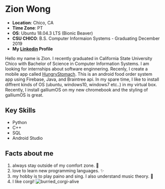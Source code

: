 # Zion Wong

- **Location**: Chico, CA
- **Time Zone**: PT
- **OS**: Ubuntu 18.04.3 LTS (Bionic Beaver)
- **CSU CHICO**: B.S. Computer Informaion Systems - Graduating December 2019
- **My [Linkedin](https://www.linkedin.com/in/zion-wong24/) Profile** 

Hello my name is Zion. I recently graduated in California State University Chico with Bachelor of Science in Computer Information Systems. I am looking for internships about software enginnering. Recenly, I create a mobile app called [HungryStomach](https://github.com/zionnoizy/HungryStomach). This is an android food order system app using Firebase, Java, and Braintree api. In my spare time, I like to install diffrent kinds of OS (ubuntu, windows10, windows7 etc..) in my virtual box. Recently, I install galliumOS on my new chromebook and the styling of galliumOS is great.

## Key Skills 
* Python
* C++
* SQL
* Android Studio


## Facts about me
1. always stay outside of my comfort zone. 🧿
2. love to learn new programming languages. ✨
3. my hobby is to play paino and sing. I also understand music theory. 🎹
4. I like corgi!
![burried_corgi-alive](https://user-images.githubusercontent.com/54279382/72393437-b75ea580-36e7-11ea-9774-de6a2f5d00c3.jpg)

